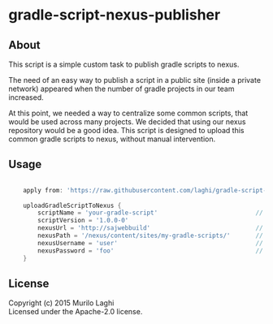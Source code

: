 # gradle-script-nexus-publisher

## About
This script is a simple custom task to publish gradle scripts to nexus. 

The need of an easy way to publish a script in a public site (inside a private network) appeared when the number of gradle projects in our team increased. 

At this point, we needed a way to centralize some common scripts, that would be used across many projects. We decided that using our nexus repository would be a good idea. This script is designed to upload this common gradle scripts to nexus, without manual intervention. 

## Usage
```groovy

	apply from: 'https://raw.githubusercontent.com/laghi/gradle-script-nexus-publisher/master/gradle-nexus-publish.gradle'
	
	uploadGradleScriptToNexus {
		scriptName = 'your-gradle-script' 							// name of the gradle script in your machine. Notice that the name of the script in nexus will be the same name of the file itself. The location is relative to the project directory
		scriptVersion = '1.0.0-0'										// the version to be appended to the scriptName
		nexusUrl = 'http://sajwebbuild' 						 	// the nexus url
		nexusPath = '/nexus/content/sites/my-gradle-scripts/' 		// the path in which the file script will be distributed
		nexusUsername = 'user'										// nexus auth user 
		nexusPassword = 'foo'										// nexus auth password
	}

```

## License
Copyright (c) 2015 Murilo Laghi  
Licensed under the Apache-2.0 license.
